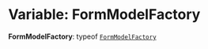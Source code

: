 # Variable: FormModelFactory

**FormModelFactory**: typeof [`FormModelFactory`](/auto-docs/form-core/variables/FormModelFactory-1.md)

